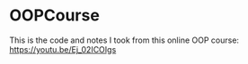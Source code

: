 # OOPCourse
This is the code and notes I took from this online OOP course: https://youtu.be/Ej_02ICOIgs
